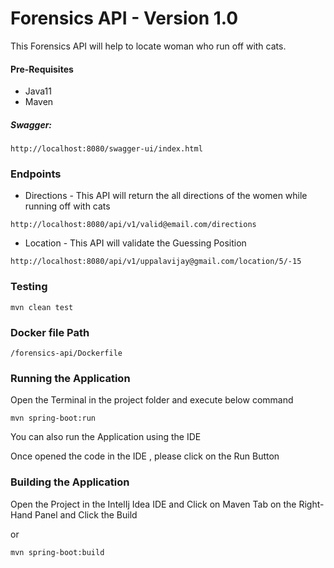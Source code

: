# Forensics API - Version 1.0

This Forensics API will help to locate woman who run off with cats.

#### Pre-Requisites
* Java11
* Maven

##### Swagger: 

```aidl
http://localhost:8080/swagger-ui/index.html
```

### Endpoints

* Directions - This API will return the all directions of the women while running off with cats
```aidl
http://localhost:8080/api/v1/valid@email.com/directions
```

* Location - This API will validate the Guessing Position
```aidl
http://localhost:8080/api/v1/uppalavijay@gmail.com/location/5/-15
```

### Testing
```aidl
mvn clean test
```

### Docker file Path
```aidl
/forensics-api/Dockerfile
```
### Running the Application

Open the Terminal in the project folder and execute below command
```aidl
mvn spring-boot:run
```

You can also run the Application using the IDE

Once opened the code in the IDE , please click on the Run Button

### Building  the Application

Open the Project in the IntelIj Idea IDE and Click on Maven Tab on the Right-Hand Panel and Click the Build

or

```aidl
mvn spring-boot:build
```

